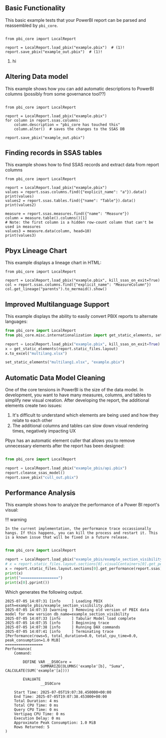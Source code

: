 ## Basic Functionality

This basic example tests that your PowerBI report can be parsed and reassembled by ``pbi_core``. 


```python3

from pbi_core import LocalReport

report = LocalReport.load_pbix("example.pbix")  # (1)!
report.save_pbix("example_out.pbix")  # (1)!
```

1. hi

## Altering Data model

This example shows how you can add automatic descriptions to PowerBI columns (possibly from some governance tool??)


```python3

from pbi_core import LocalReport

report = LocalReport.load_pbix("example.pbix")
for column in report.ssas.columns:
    column.description = "pbi_core has touched this"
    column.alter()  # saves the changes to the SSAS DB

report.save_pbix("example_out.pbix")
```

Finding records in SSAS tables
------------------------------

This example shows how to find SSAS records and extract data from report columns

```python3
from pbi_core import LocalReport

report = LocalReport.load_pbix("example.pbix")
values = report.ssas.columns.find({"explicit_name": "a"}).data()
print(values)
values2 = report.ssas.tables.find({"name": "Table"}).data()
print(values2)

measure = report.ssas.measures.find({"name": "Measure"})
column = measure.table().columns()[1]  
# Note: the first column is a hidden row-count column that can't be used in measures
values3 = measure.data(column, head=10)
print(values3)
```

## Pbyx Lineage Chart

This example displays a lineage chart in HTML:

```python3
from pbi_core import LocalReport

report = LocalReport.load_pbix("example.pbix", kill_ssas_on_exit=True)
col = report.ssas.columns.find({"explicit_name": "MeasureColumn"})
col.get_lineage("parents").to_mermaid().show()
```

## Improved Multilanguage Support

This example displays the ability to easily convert PBIX reports to alternate languages:

```python
from pbi_core import LocalReport
from pbi_core.misc.internationalization import get_static_elements, set_static_elements

report = LocalReport.load_pbix("example.pbix", kill_ssas_on_exit=True)
x = get_static_elements(report.static_files.layout)
x.to_excel("multilang.xlsx")

set_static_elements("multilang1.xlsx", "example.pbix")
```

## Automatic Data Model Cleaning

One of the core tensions in PowerBI is the size of the data model. In development, you want to have many measures, columns, and tables to simplify new visual creation. After developing the report, the additional elements create two issues:

1. It's difficult to understand which elements are being used and how they relate to each other
2. The additional columns and tables can slow down visual rendering times, negatively impacting UX

Pbyx has an automatic element culler that allows you to remove unnecessary elements after the report has been designed:

```python

from pbi_core import LocalReport

report = LocalReport.load_pbix("example_pbis/api.pbix")
report.cleanse_ssas_model()
report.save_pbix("cull_out.pbix")
```

## Performance Analysis

This example shows how to analyze the performance of a Power BI report's visual:

!!! warning

    In the current implementation, the performance trace occassionally hangs. If this happens, you can kill the process and restart it. This is a known issue that will be fixed in a future release.


```python

from pbi_core import LocalReport

report = LocalReport.load_pbix("example_pbis/example_section_visibility.pbix")
# x = report.static_files.layout.sections[0].visualContainers[0].get_performance(report.ssas)
x = report.static_files.layout.sections[0].get_performance(report.ssas)
print(x)
print("=================")
print(x[0].pprint())
```

Which generates the following output.

```shell
2025-07-05 14:07:31 [info     ] Loading PBIX                   path=example_pbis/example_section_visibility.pbix
2025-07-05 14:07:33 [warning  ] Removing old version of PBIX data model for new version db_name=example_section_visibility
2025-07-05 14:07:33 [info     ] Tabular Model load complete   
2025-07-05 14:07:35 [info     ] Beginning trace               
2025-07-05 14:07:38 [info     ] Running DAX commands          
2025-07-05 14:07:41 [info     ] Terminating trace             
[Performance(rows=5, total_duration=0.0, total_cpu_time=0.0, peak_consumption=1.0 MiB]
=================
Performance(
    Command:

        DEFINE VAR __DS0Core =
                SUMMARIZECOLUMNS('example'[b], "Suma", CALCULATE(SUM('example'[a])))

        EVALUATE
                __DS0Core

    Start Time: 2025-07-05T19:07:38.450000+00:00
    End Time: 2025-07-05T19:07:38.453000+00:00
    Total Duration: 4 ms
    Total CPU Time: 0 ms
    Query CPU Time: 0 ms
    Vertipaq CPU Time: 0 ms
    Execution Delay: 0 ms
    Approximate Peak Consumption: 1.0 MiB
    Rows Returned: 5
)

```